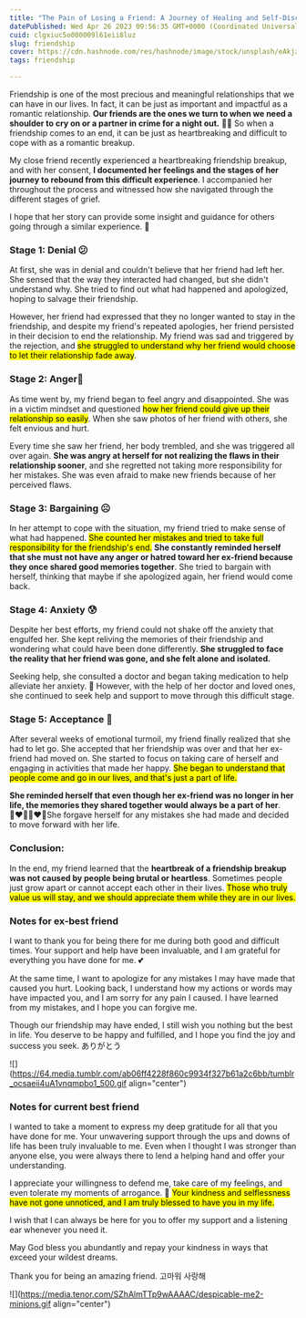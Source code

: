 ```yaml
---
title: "The Pain of Losing a Friend: A Journey of Healing and Self-Discovery"
datePublished: Wed Apr 26 2023 09:56:35 GMT+0000 (Coordinated Universal Time)
cuid: clgxiuc5o000009l61eii8luz
slug: friendship
cover: https://cdn.hashnode.com/res/hashnode/image/stock/unsplash/eAkjzXCU0p0/upload/cbd16a01145c6c6055b6a35defa91f52.jpeg
tags: friendship

---
```


Friendship is one of the most precious and meaningful relationships that we can have in our lives. In fact, it can be just as important and impactful as a romantic relationship. **Our friends are the ones we turn to when we need a shoulder to cry on or a partner in crime for a night out.** 👻👻 So when a friendship comes to an end, it can be just as heartbreaking and difficult to cope with as a romantic breakup.

My close friend recently experienced a heartbreaking friendship breakup, and with her consent, **I documented her feelings and the stages of her journey to rebound from this difficult experience**. I accompanied her throughout the process and witnessed how she navigated through the different stages of grief.

I hope that her story can provide some insight and guidance for others going through a similar experience. 💖

### Stage 1: Denial 😕

At first, she was in denial and couldn't believe that her friend had left her. She sensed that the way they interacted had changed, but she didn't understand why. She tried to find out what had happened and apologized, hoping to salvage their friendship.

However, her friend had expressed that they no longer wanted to stay in the friendship, and despite my friend's repeated apologies, her friend persisted in their decision to end the relationship. My friend was sad and triggered by the rejection, and <mark>she struggled to understand why her friend would choose to let their relationship fade away</mark>.

### Stage 2: Anger💢

As time went by, my friend began to feel angry and disappointed. She was in a victim mindset and questioned <mark>how her friend could give up their relationship so easily</mark>. When she saw photos of her friend with others, she felt envious and hurt.

Every time she saw her friend, her body trembled, and she was triggered all over again. **She was angry at herself for not realizing the flaws in their relationship sooner**, and she regretted not taking more responsibility for her mistakes. She was even afraid to make new friends because of her perceived flaws.

### Stage 3: Bargaining ☹️

In her attempt to cope with the situation, my friend tried to make sense of what had happened. <mark>She counted her mistakes and tried to take full responsibility for the friendship's end.</mark> **She constantly reminded herself that she must not have any anger or hatred toward her ex-friend because they once shared good memories together**. She tried to bargain with herself, thinking that maybe if she apologized again, her friend would come back.

### Stage 4: Anxiety 😰

Despite her best efforts, my friend could not shake off the anxiety that engulfed her. She kept reliving the memories of their friendship and wondering what could have been done differently. **She struggled to face the reality that her friend was gone, and she felt alone and isolated.**

Seeking help, she consulted a doctor and began taking medication to help alleviate her anxiety. 💊 However, with the help of her doctor and loved ones, she continued to seek help and support to move through this difficult stage.

### Stage 5: Acceptance 🙂

After several weeks of emotional turmoil, my friend finally realized that she had to let go. She accepted that her friendship was over and that her ex-friend had moved on. She started to focus on taking care of herself and engaging in activities that made her happy. <mark>She began to understand that people come and go in our lives, and that's just a part of life.</mark>

**She reminded herself that even though her ex-friend was no longer in her life, the memories they shared together would always be a part of her**. 👩‍❤️‍👩👩‍❤️‍👩She forgave herself for any mistakes she had made and decided to move forward with her life.

### Conclusion:

In the end, my friend learned that the **heartbreak of a friendship breakup was not caused by people being brutal or heartless**. Sometimes people just grow apart or cannot accept each other in their lives. <mark>Those who truly value us will stay, and we should appreciate them while they are in our lives.</mark>

### Notes for ex-best friend

I want to thank you for being there for me during both good and difficult times. Your support and help have been invaluable, and I am grateful for everything you have done for me. 💕

At the same time, I want to apologize for any mistakes I may have made that caused you hurt. Looking back, I understand how my actions or words may have impacted you, and I am sorry for any pain I caused. I have learned from my mistakes, and I hope you can forgive me.

Though our friendship may have ended, I still wish you nothing but the best in life. You deserve to be happy and fulfilled, and I hope you find the joy and success you seek. ありがとう

![](https://64.media.tumblr.com/ab06ff4228f860c9934f327b61a2c6bb/tumblr_ocsaeii4uA1vnqmpbo1_500.gif align="center")

### Notes for current best friend

I wanted to take a moment to express my deep gratitude for all that you have done for me. Your unwavering support through the ups and downs of life has been truly invaluable to me. Even when I thought I was stronger than anyone else, you were always there to lend a helping hand and offer your understanding.

I appreciate your willingness to defend me, take care of my feelings, and even tolerate my moments of arrogance. 🤣 <mark>Your kindness and selflessness have not gone unnoticed, and I am truly blessed to have you in my life.</mark>

I wish that I can always be here for you to offer my support and a listening ear whenever you need it.

May God bless you abundantly and repay your kindness in ways that exceed your wildest dreams.

Thank you for being an amazing friend. 고마워 사랑해

![](https://media.tenor.com/SZhAlmTTp9wAAAAC/despicable-me2-minions.gif align="center")